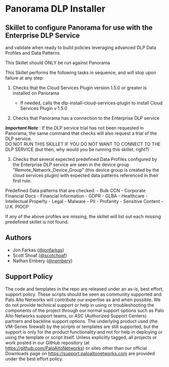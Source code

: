 # Panorama DLP Installer
## Skillet to configure Panorama for use with the Enterprise DLP Service 
and validate when ready to build policies leveraging advanced DLP Data Profiles and Data Patterns

This Skillet should ONLY be run against Panorama 

This Skillet performs the following tasks in sequence, and will stop upon failure at any step:
1. Checks that the Cloud Services Plugin version 1.5.0 or greater is installed on Panorama
    - If needed, calls the dlp-install-cloud-services-plugin to install Cloud Services Plugin v 1.5.0

2. Checks that Panorama has a connection to the Enterprise DLP service

***Important Note*** : If the DLP service trial has not been requested in Panorama, the same
command that checks will also request a trial of the DLP service.  
DO NOT RUN THIS SKILLET IF YOU DO NOT WANT TO CONNECT TO THE DLP SERVICE
(but then, why would you be running this skillet, right?)

3. Checks that several expected predefined Data Profiles configured by the Enterprise DLP service
are seen in the device group "Remote_Network_Device_Group" (this device group is created by the cloud 
services plugin) with expected data patterns referenced in their first rule.  

Predefined Data patterns that are checked:
    - Bulk CCN
    - Corporate Financial Docs
    - Financial Information
    - GDPR
    - GLBA
    - Healthcare
    - Intellectual Property
    - Legal
    - Malware
    - PII
    - Profanity
    - Sensitive Content
    - U.K. PIOCP

If any of the above profiles are missing, the skillet will list out each missing predefined skillet is not found.

## Authors

* Jon Farkas ([@jonfarkas](https://github.com/jonfarkas)) 
* Scott Shoaf ([@scotchoaf](https://github.com/scotchoaf))
* Nathan Embery ([@nembery](https://github.com/nembery))

## Support Policy

The code and templates in the repo are released under an as-is, best effort,
support policy. These scripts should be seen as community supported and
Palo Alto Networks will contribute our expertise as and when possible.
We do not provide technical support or help in using or troubleshooting the
components of the project through our normal support options such as
Palo Alto Networks support teams, or ASC (Authorized Support Centers)
partners and backline support options. The underlying product used
(the VM-Series firewall) by the scripts or templates are still supported,
but the support is only for the product functionality and not for help in
deploying or using the template or script itself. Unless explicitly tagged,
all projects or work posted in our GitHub repository
(at https://github.com/PaloAltoNetworks) or sites other than our official
Downloads page on https://support.paloaltonetworks.com are provided under
the best effort policy.